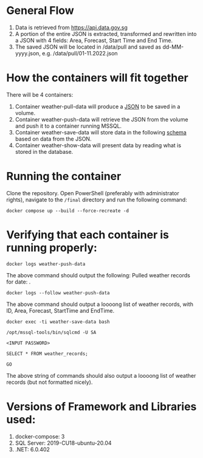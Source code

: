 # General Flow
1. Data is retrieved from https://api.data.gov.sg
2. A portion of the entire JSON is extracted, transformed and rewritten into a JSON with 4 fields: Area, Forecast, Start Time and End Time.
3. The saved JSON will be located in /data/pull and saved as dd-MM-yyyy.json, e.g. /data/pull/01-11.2022.json

# How the containers will fit together
There will be 4 containers:
1. Container weather-pull-data will produce a [JSON](https://github.com/vms3-demo-purpose/weather-program/files/9934735/01-11-2022.json.txt)
to be saved in a volume.
2. Container weather-push-data will retrieve the JSON from the volume and push it to a container running MSSQL.
3. Container weather-save-data will store data in the following [schema](https://github.com/vms3-demo-purpose/weather-program/files/9934736/CREATE_TABLE.sql.txt) based on data from the JSON.
4. Container weather-show-data will present data by reading what is stored in the database.

# Running the container
Clone the repository. Open PowerShell (preferably with administrator rights), navigate to the `/final` directory and run the following command:

`docker compose up --build --force-recreate -d`

# Verifying that each container is running properly:

`docker logs weather-push-data`

The above command should output the following: Pulled <number> weather records for date: <dd-MM-yyyy>.

`docker logs --follow weather-push-data`

The above command should output a loooong list of weather records, with ID, Area, Forecast, StartTime and EndTime.

`docker exec -ti weather-save-data bash`

`/opt/mssql-tools/bin/sqlcmd -U SA`

`<INPUT PASSWORD>`

`SELECT * FROM weather_records;`

`GO`

The above string of commands should also output a loooong list of weather records (but not formatted nicely).

# Versions of Framework and Libraries used:
1. docker-compose: 3
2. SQL Server: 2019-CU18-ubuntu-20.04
3. .NET: 6.0.402
